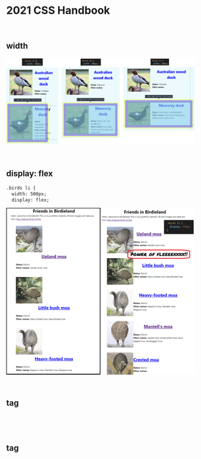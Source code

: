 # 2021 CSS Handbook

<br>

## width
![width](https://github.com/Coding-Forest/2021-CSS/blob/main/images/css%20width.png)

<br>

## display: flex

    .birds li {
      width: 500px;
      display: flex;

![display flex](https://github.com/Coding-Forest/2021-CSS/blob/main/images/display%20flex.png)

<br>

## tag
![]()

<br>

## tag
![]()

<br>

